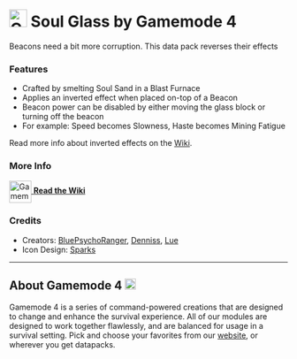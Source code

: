 # <img src="https://raw.githubusercontent.com/Gamemode4Dev/GM4_Datapacks/master/base/images/gm4_logo.png" alt="GM4 Logo" width="32" /> Soul Glass by Gamemode 4<!--$pmc:delete-->

Beacons need a bit more corruption. This data pack reverses their effects<!--$pmc:headerSize-->

### Features
- Crafted by smelting Soul Sand in a Blast Furnace
- Applies an inverted effect when placed on-top of a Beacon
- Beacon power can be disabled by either moving the glass block or turning off the beacon
- For example: Speed becomes Slowness, Haste becomes Mining Fatigue

Read more info about inverted effects on the [Wiki](https://wiki.gm4.co/Soul_Glass).

### More Info
[<img src="https://raw.githubusercontent.com/Gamemode4Dev/GM4_Datapacks/master/base/images/gm4_wiki_logo.png" alt="Gamemode 4 Wiki Logo" width="40" align="center"/> **Read the Wiki**](https://wiki.gm4.co/wiki/Soul_Glass)

### Credits
- Creators: [BluePsychoRanger](https://twitter.com/BluPsychoRanger), [Denniss](https://twitter.com/Dennis2p_), [Lue](https://github.com/Luexa)
- Icon Design: [Sparks](https://twitter.com/SelcouthSparks)

---
## About Gamemode 4 <img src="https://raw.githubusercontent.com/Gamemode4Dev/GM4_Datapacks/master/base/images/gm4_logo.png" alt="Gamemode 4 Logo" width="20"/>
Gamemode 4 is a series of command-powered creations that are designed to change and enhance the survival experience. All of our modules are designed to work together flawlessly, and are balanced for usage in a survival setting. Pick and choose your favorites from our [website](https://gm4.co), or wherever you get datapacks.